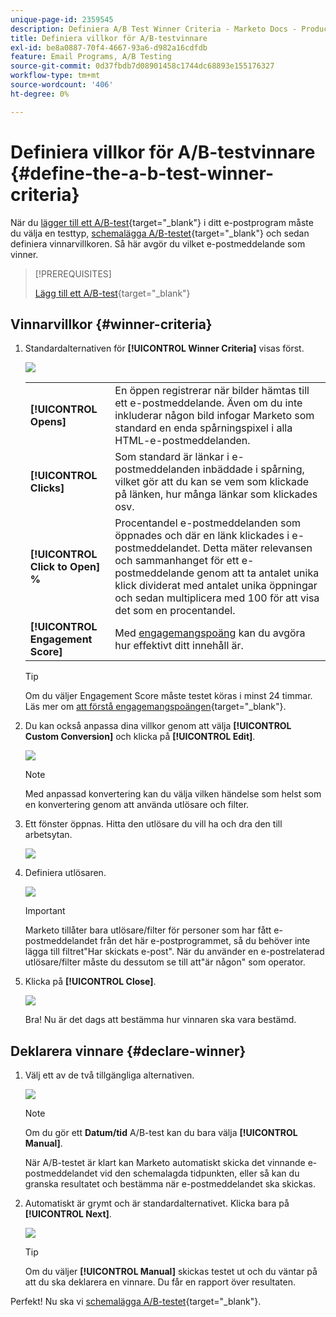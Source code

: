 ```yaml
---
unique-page-id: 2359545
description: Definiera A/B Test Winner Criteria - Marketo Docs - Product Documentation
title: Definiera villkor för A/B-testvinnare
exl-id: be8a0887-70f4-4667-93a6-d982a16cdfdb
feature: Email Programs, A/B Testing
source-git-commit: 0d37fbdb7d08901458c1744dc68893e155176327
workflow-type: tm+mt
source-wordcount: '406'
ht-degree: 0%

---
```


# Definiera villkor för A/B-testvinnare {#define-the-a-b-test-winner-criteria}

När du [lägger till ett A/B-test](/help/marketo/product-docs/email-marketing/email-programs/email-program-actions/email-test-a-b-test/add-an-a-b-test.md){target="_blank"} i ditt e-postprogram måste du välja en testtyp, [schemalägga A/B-testet](/help/marketo/product-docs/email-marketing/email-programs/email-program-actions/email-test-a-b-test/schedule-the-a-b-test.md){target="_blank"} och sedan definiera vinnarvillkoren. Så här avgör du vilket e-postmeddelande som vinner.

>[!PREREQUISITES]
>
>[Lägg till ett A/B-test](/help/marketo/product-docs/email-marketing/email-programs/email-program-actions/email-test-a-b-test/add-an-a-b-test.md){target="_blank"}

## Vinnarvillkor {#winner-criteria}

1. Standardalternativen för **[!UICONTROL Winner Criteria]** visas först.

   ![](assets/image2014-9-12-15-3a51-3a3.png)

   <table>
   <tr>
   <td><b>[!UICONTROL Opens]</b></td>
   <td>En öppen registrerar när bilder hämtas till ett e-postmeddelande. Även om du inte inkluderar någon bild infogar Marketo som standard en enda spårningspixel i alla HTML-e-postmeddelanden.</td>
   </tr>
   <tr>
   <td><b>[!UICONTROL Clicks]</b></td>
   <td>Som standard är länkar i e-postmeddelanden inbäddade i spårning, vilket gör att du kan se vem som klickade på länken, hur många länkar som klickades osv.</td>
   </tr>
   <tr>
   <td><b>[!UICONTROL Click to Open] %</b></td>
   <td>Procentandel e-postmeddelanden som öppnades och där en länk klickades i e-postmeddelandet. Detta mäter relevansen och sammanhanget för ett e-postmeddelande genom att ta antalet unika klick dividerat med antalet unika öppningar och sedan multiplicera med 100 för att visa det som en procentandel.</td>
   </tr>
   <tr>
   <td><b>[!UICONTROL Engagement Score]</b></td>
   <td>Med <a href="https://experienceleague.adobe.com/docs/marketo/using/product-docs/email-marketing/drip-nurturing/reports-and-notifications/understanding-the-engagement-score.html" target="_blank">engagemangspoäng</a> kan du avgöra hur effektivt ditt innehåll är.</td>
   </tr>
   </table>

   >[!TIP]
   >
   >Om du väljer Engagement Score måste testet köras i minst 24 timmar. Läs mer om [att förstå engagemangspoängen](/help/marketo/product-docs/email-marketing/drip-nurturing/reports-and-notifications/understanding-the-engagement-score.md){target="_blank"}.

1. Du kan också anpassa dina villkor genom att välja **[!UICONTROL Custom Conversion]** och klicka på **[!UICONTROL Edit]**.

   ![](assets/image2014-9-12-15-3a51-3a53.png)

   >[!NOTE]
   >
   >Med anpassad konvertering kan du välja vilken händelse som helst som en konvertering genom att använda utlösare och filter.

1. Ett fönster öppnas. Hitta den utlösare du vill ha och dra den till arbetsytan.

   ![](assets/image2014-9-12-15-3a52-3a18.png)

1. Definiera utlösaren.

   ![](assets/image2014-9-12-15-3a53-3a11.png)

   >[!IMPORTANT]
   >
   >Marketo tillåter bara utlösare/filter för personer som har fått e-postmeddelandet från det här e-postprogrammet, så du behöver inte lägga till filtret&quot;Har skickats e-post&quot;. När du använder en e-postrelaterad utlösare/filter måste du dessutom se till att&quot;är någon&quot; som operator.

1. Klicka på **[!UICONTROL Close]**.

   ![](assets/image2014-9-12-15-3a53-3a36.png)

   Bra! Nu är det dags att bestämma hur vinnaren ska vara bestämd.

## Deklarera vinnare {#declare-winner}

1. Välj ett av de två tillgängliga alternativen.

   ![](assets/image2014-9-12-15-3a53-3a44.png)

   >[!NOTE]
   >
   >Om du gör ett **Datum/tid** A/B-test kan du bara välja **[!UICONTROL Manual]**.

   När A/B-testet är klart kan Marketo automatiskt skicka det vinnande e-postmeddelandet vid den schemalagda tidpunkten, eller så kan du granska resultatet och bestämma när e-postmeddelandet ska skickas.

1. Automatiskt är grymt och är standardalternativet. Klicka bara på **[!UICONTROL Next]**.

   ![](assets/image2014-9-12-15-3a54-3a35.png)

   >[!TIP]
   >
   >Om du väljer **[!UICONTROL Manual]** skickas testet ut och du väntar på att du ska deklarera en vinnare. Du får en rapport över resultaten.

Perfekt! Nu ska vi [schemalägga A/B-testet](/help/marketo/product-docs/email-marketing/email-programs/email-program-actions/email-test-a-b-test/schedule-the-a-b-test.md){target="_blank"}.
